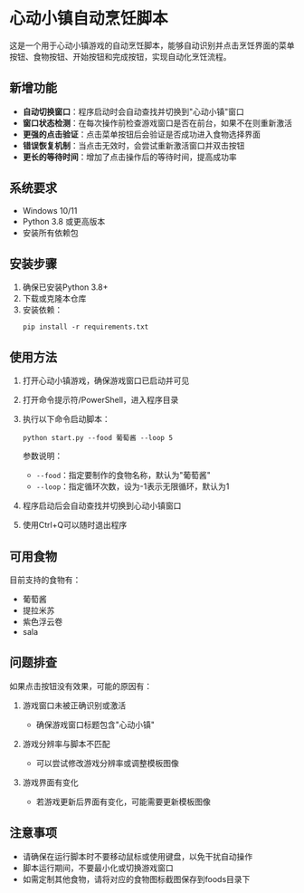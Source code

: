 # 心动小镇自动烹饪脚本

这是一个用于心动小镇游戏的自动烹饪脚本，能够自动识别并点击烹饪界面的菜单按钮、食物按钮、开始按钮和完成按钮，实现自动化烹饪流程。

## 新增功能

- **自动切换窗口**：程序启动时会自动查找并切换到"心动小镇"窗口
- **窗口状态检测**：在每次操作前检查游戏窗口是否在前台，如果不在则重新激活
- **更强的点击验证**：点击菜单按钮后会验证是否成功进入食物选择界面
- **错误恢复机制**：当点击无效时，会尝试重新激活窗口并双击按钮
- **更长的等待时间**：增加了点击操作后的等待时间，提高成功率

## 系统要求

- Windows 10/11
- Python 3.8 或更高版本
- 安装所有依赖包

## 安装步骤

1. 确保已安装Python 3.8+
2. 下载或克隆本仓库
3. 安装依赖：
   ```
   pip install -r requirements.txt
   ```

## 使用方法

1. 打开心动小镇游戏，确保游戏窗口已启动并可见
2. 打开命令提示符/PowerShell，进入程序目录
3. 执行以下命令启动脚本：
   ```
   python start.py --food 葡萄酱 --loop 5
   ```
   
   参数说明：
   - `--food`：指定要制作的食物名称，默认为"葡萄酱"
   - `--loop`：指定循环次数，设为-1表示无限循环，默认为1

4. 程序启动后会自动查找并切换到心动小镇窗口
5. 使用Ctrl+Q可以随时退出程序

## 可用食物

目前支持的食物有：
- 葡萄酱
- 提拉米苏
- 紫色浮云卷
- sala

## 问题排查

如果点击按钮没有效果，可能的原因有：

1. 游戏窗口未被正确识别或激活
   - 确保游戏窗口标题包含"心动小镇"
   
2. 游戏分辨率与脚本不匹配
   - 可以尝试修改游戏分辨率或调整模板图像

3. 游戏界面有变化
   - 若游戏更新后界面有变化，可能需要更新模板图像

## 注意事项

- 请确保在运行脚本时不要移动鼠标或使用键盘，以免干扰自动操作
- 脚本运行期间，不要最小化或切换游戏窗口
- 如需定制其他食物，请将对应的食物图标截图保存到foods目录下 